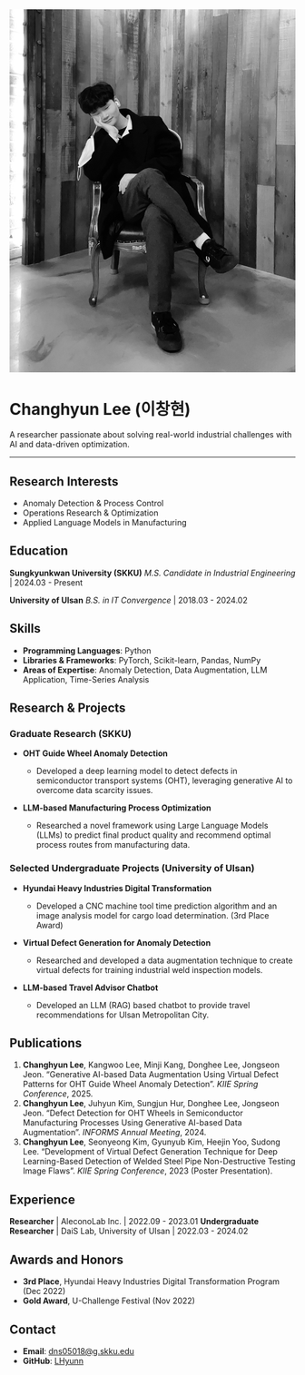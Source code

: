 <div class="profile-container">
  <div class="profile-image">
    <img src="assets/profile.jpeg" alt="Changhyun Lee's profile picture">
  </div>
  <div class="profile-text">
    <h1>Changhyun Lee (이창현)</h1>
    <p>A researcher passionate about solving real-world industrial challenges with AI and data-driven optimization.</p>
  </div>
</div>

---

## Research Interests
- Anomaly Detection & Process Control
- Operations Research & Optimization
- Applied Language Models in Manufacturing

## Education
**Sungkyunkwan University (SKKU)**
*M.S. Candidate in Industrial Engineering* | 2024.03 - Present

**University of Ulsan**
*B.S. in IT Convergence* | 2018.03 - 2024.02

## Skills
- **Programming Languages**: Python
- **Libraries & Frameworks**: PyTorch, Scikit-learn, Pandas, NumPy
- **Areas of Expertise**: Anomaly Detection, Data Augmentation, LLM Application, Time-Series Analysis

## Research & Projects

### Graduate Research (SKKU)

- **OHT Guide Wheel Anomaly Detection**
  - Developed a deep learning model to detect defects in semiconductor transport systems (OHT), leveraging generative AI to overcome data scarcity issues.

- **LLM-based Manufacturing Process Optimization**
  - Researched a novel framework using Large Language Models (LLMs) to predict final product quality and recommend optimal process routes from manufacturing data.

### Selected Undergraduate Projects (University of Ulsan)

- **Hyundai Heavy Industries Digital Transformation**
  - Developed a CNC machine tool time prediction algorithm and an image analysis model for cargo load determination. (3rd Place Award)

- **Virtual Defect Generation for Anomaly Detection**
  - Researched and developed a data augmentation technique to create virtual defects for training industrial weld inspection models.

- **LLM-based Travel Advisor Chatbot**
  - Developed an LLM (RAG) based chatbot to provide travel recommendations for Ulsan Metropolitan City.

## Publications
1. **Changhyun Lee**, Kangwoo Lee, Minji Kang, Donghee Lee, Jongseon Jeon. “Generative AI-based Data Augmentation Using Virtual Defect Patterns for OHT Guide Wheel Anomaly Detection”. *KIIE Spring Conference*, 2025.
2. **Changhyun Lee**, Juhyun Kim, Sungjun Hur, Donghee Lee, Jongseon Jeon. “Defect Detection for OHT Wheels in Semiconductor Manufacturing Processes Using Generative AI-based Data Augmentation”. *INFORMS Annual Meeting*, 2024.
4. **Changhyun Lee**, Seonyeong Kim, Gyunyub Kim, Heejin Yoo, Sudong Lee. “Development of Virtual Defect Generation Technique for Deep Learning-Based Detection of Welded Steel Pipe Non-Destructive Testing Image Flaws”. *KIIE Spring Conference*, 2023 (Poster Presentation).

## Experience
**Researcher** | AleconoLab Inc. | 2022.09 - 2023.01
**Undergraduate Researcher** | DaiS Lab, University of Ulsan | 2022.03 - 2024.02

## Awards and Honors
- **3rd Place**, Hyundai Heavy Industries Digital Transformation Program (Dec 2022)
- **Gold Award**, U-Challenge Festival (Nov 2022)

## Contact
- **Email**: [dns05018@g.skku.edu](mailto:dns05018@g.skku.edu)
- **GitHub**: [LHyunn](https://github.com/LHyunn)
